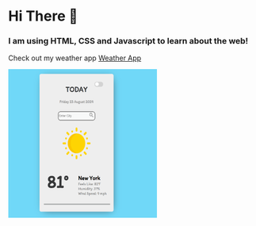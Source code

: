 <H1>Hi There 👋</H1>
<h3>I am using HTML, CSS and Javascript to learn about the web!</h3>
<p>Check out my weather app <a href="https://github.com/mikedeleon9/Projects/tree/913a4edd211ce6a39e45254c908546429f24989c/Weather%20App">Weather App</a></p>
<img width="300px" height="300px" src="Weather App/images/Weather App.png" />
